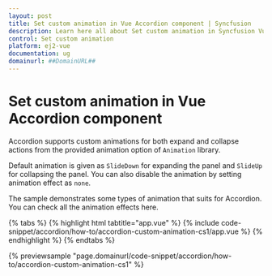 ```yaml
---
layout: post
title: Set custom animation in Vue Accordion component | Syncfusion
description: Learn here all about Set custom animation in Syncfusion Vue Accordion component of Syncfusion Essential JS 2 and more.
control: Set custom animation 
platform: ej2-vue
documentation: ug
domainurl: ##DomainURL##
---
```


# Set custom animation in Vue Accordion component

Accordion supports custom animations for both expand and collapse actions from the provided animation option of `Animation` library.

Default animation is given as `SlideDown` for expanding the panel and `SlideUp` for collapsing the panel. You can also disable the animation by setting animation effect as `none`.

The sample demonstrates some types of animation that suits for Accordion. You can check all the animation effects here.

{% tabs %}
{% highlight html tabtitle="app.vue" %}
{% include code-snippet/accordion/how-to/accordion-custom-animation-cs1/app.vue %}
{% endhighlight %}
{% endtabs %}
        
{% previewsample "page.domainurl/code-snippet/accordion/how-to/accordion-custom-animation-cs1" %}